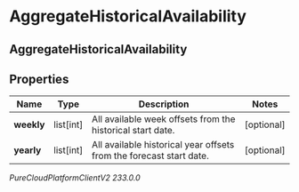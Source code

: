 # AggregateHistoricalAvailability

## AggregateHistoricalAvailability

## Properties

|Name | Type | Description | Notes|
|------------ | ------------- | ------------- | -------------|
| **weekly** | list[int] | All available week offsets from the historical start date. | [optional] |
| **yearly** | list[int] | All available historical year offsets from the forecast start date. | [optional] |



_PureCloudPlatformClientV2 233.0.0_
